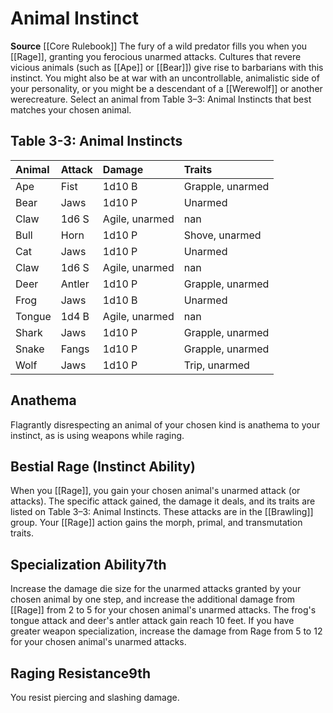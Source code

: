 ﻿---
id: '1'
name: Animal Instinct
rarity: Common
source: '[[DATABASE/source/Core Rulebook|Core Rulebook]]'
trait: null
type: Barbarian Instinct

---
# Animal Instinct

**Source** [[Core Rulebook]] 
The fury of a wild predator fills you when you [[Rage]], granting you ferocious unarmed attacks. Cultures that revere vicious animals (such as [[Ape]] or [[Bear]]) give rise to barbarians with this instinct. You might also be at war with an uncontrollable, animalistic side of your personality, or you might be a descendant of a [[Werewolf]] or another werecreature. Select an animal from Table 3–3: Animal Instincts that best matches your chosen animal.

## Table 3-3: Animal Instincts

| Animal   | Attack   | Damage         | Traits           |
|:---------|:---------|:---------------|:-----------------|
| Ape      | Fist     | 1d10 B         | Grapple, unarmed |
| Bear     | Jaws     | 1d10 P         | Unarmed          |
| Claw     | 1d6 S    | Agile, unarmed | nan              |
| Bull     | Horn     | 1d10 P         | Shove, unarmed   |
| Cat      | Jaws     | 1d10 P         | Unarmed          |
| Claw     | 1d6 S    | Agile, unarmed | nan              |
| Deer     | Antler   | 1d10 P         | Grapple, unarmed |
| Frog     | Jaws     | 1d10 B         | Unarmed          |
| Tongue   | 1d4 B    | Agile, unarmed | nan              |
| Shark    | Jaws     | 1d10 P         | Grapple, unarmed |
| Snake    | Fangs    | 1d10 P         | Grapple, unarmed |
| Wolf     | Jaws     | 1d10 P         | Trip, unarmed    |

## Anathema

Flagrantly disrespecting an animal of your chosen kind is anathema to your instinct, as is using weapons while raging.

## Bestial Rage (Instinct Ability)

When you [[Rage]], you gain your chosen animal's unarmed attack (or attacks). The specific attack gained, the damage it deals, and its traits are listed on Table 3–3: Animal Instincts. These attacks are in the [[Brawling]] group. Your [[Rage]] action gains the morph, primal, and transmutation traits.

## Specialization Ability<span class="item-type">7th</span>

Increase the damage die size for the unarmed attacks granted by your chosen animal by one step, and increase the additional damage from [[Rage]] from 2 to 5 for your chosen animal's unarmed attacks. The frog's tongue attack and deer's antler attack gain reach 10 feet. If you have greater weapon specialization, increase the damage from Rage from 5 to 12 for your chosen animal's unarmed attacks.

## Raging Resistance<span class="item-type">9th</span>

You resist piercing and slashing damage.